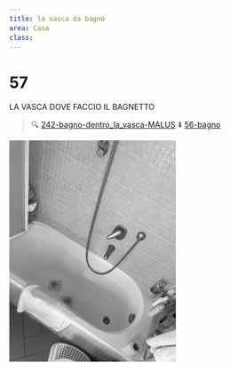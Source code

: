 ```yaml
---
title: la vasca da bagno
area: Casa
class:
---
```

# 57
LA VASCA DOVE FACCIO IL BAGNETTO

> 🔍 [242-bagno-dentro_la_vasca-MALUS](242-bagno-dentro_la_vasca-MALUS.md)
> ⬇️ [56-bagno](56-bagno.md)

![foto_72](../_assets/preview/foto_72.jpg)